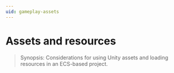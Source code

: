 ```yaml
---
uid: gameplay-assets
---
```

# Assets and resources

> Synopsis: Considerations for using Unity assets and loading resources in an ECS-based project.

